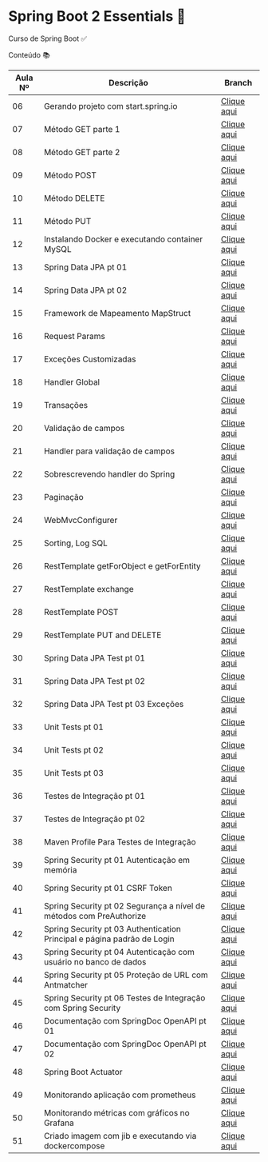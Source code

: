# Spring Boot 2 Essentials :rocket:

Curso de Spring Boot :white_check_mark:

Conteúdo :books: 

|Aula Nº | Descrição | Branch |
| -  | ----  | --------- |
|06 | Gerando projeto com start.spring.io | [Clique aqui](https://github.com/Erikomoreira/springboot-essentials/tree/aula_06/src/main/java/br/com/erik/springboot) |
|07 | Método GET parte 1 | [Clique aqui](https://github.com/Erikomoreira/springboot-essentials/tree/aula_07/src/main/java/br/com/erik/springboot) |
|08 | Método GET parte 2 | [Clique aqui](https://github.com/Erikomoreira/springboot-essentials/tree/aula_08/src/main/java/br/com/erik/springboot) |
|09 | Método POST | [Clique aqui](https://github.com/Erikomoreira/springboot-essentials/tree/aula_09/src/main/java/br/com/erik/springboot) |
|10 | Método DELETE | [Clique aqui](https://github.com/Erikomoreira/springboot-essentials/tree/aula_10/src/main/java/br/com/erik/springboot) |
|11 | Método PUT | [Clique aqui](https://github.com/Erikomoreira/springboot-essentials/tree/aula_11/src/main/java/br/com/erik/springboot) |
|12 | Instalando Docker e executando container MySQL | [Clique aqui](https://github.com/Erikomoreira/springboot-essentials/tree/aula_12/src/main/java/br/com/erik/springboot) |
|13 | Spring Data JPA pt 01 | [Clique aqui](https://github.com/Erikomoreira/springboot-essentials/tree/aula_13/src/main/java/br/com/erik/springboot) |
|14 | Spring Data JPA pt 02 | [Clique aqui](https://github.com/Erikomoreira/springboot-essentials/tree/aula_14/src/main/java/br/com/erik/springboot) |
|15 | Framework de Mapeamento MapStruct | [Clique aqui](https://github.com/Erikomoreira/springboot-essentials/tree/aula_15/src/main/java/br/com/erik/springboot) |
|16 | Request Params | [Clique aqui](https://github.com/Erikomoreira/springboot-essentials/tree/aula_16/src/main/java/br/com/erik/springboot) |
|17 | Exceções Customizadas | [Clique aqui](https://github.com/Erikomoreira/springboot-essentials/tree/aula_17/src/main/java/br/com/erik/springboot) |
|18 | Handler Global | [Clique aqui](https://github.com/Erikomoreira/springboot-essentials/tree/aula_18/src/main/java/br/com/erik/springboot) |
|19 | Transações | [Clique aqui](https://github.com/Erikomoreira/springboot-essentials/tree/aula_19/src/main/java/br/com/erik/springboot) |
|20 | Validação de campos | [Clique aqui](https://github.com/Erikomoreira/springboot-essentials/tree/aula_20/src/main/java/br/com/erik/springboot) |
|21 | Handler para validação de campos | [Clique aqui](https://github.com/Erikomoreira/springboot-essentials/tree/aula_21/src/main/java/br/com/erik/springboot) |
|22 | Sobrescrevendo handler do Spring | [Clique aqui](https://github.com/Erikomoreira/springboot-essentials/tree/aula_22/src/main/java/br/com/erik/springboot) |
|23 | Paginação | [Clique aqui](https://github.com/Erikomoreira/springboot-essentials/tree/aula_23/src/main/java/br/com/erik/springboot) |
|24 | WebMvcConfigurer | [Clique aqui](https://github.com/Erikomoreira/springboot-essentials/tree/aula_24/src/main/java/br/com/erik/springboot) |
|25 | Sorting, Log SQL | [Clique aqui](https://github.com/Erikomoreira/springboot-essentials/tree/aula_25/src/main/java/br/com/erik/springboot) |
|26 | RestTemplate getForObject e getForEntity | [Clique aqui](https://github.com/Erikomoreira/springboot-essentials/tree/aula_26/src/main/java/br/com/erik/springboot) |
|27 | RestTemplate exchange | [Clique aqui](https://github.com/Erikomoreira/springboot-essentials/tree/aula_27/src/main/java/br/com/erik/springboot) |
|28 | RestTemplate POST | [Clique aqui](https://github.com/Erikomoreira/springboot-essentials/tree/aula_28/src/main/java/br/com/erik/springboot) |
|29 | RestTemplate PUT and DELETE | [Clique aqui](https://github.com/Erikomoreira/springboot-essentials/tree/aula_29/src/main/java/br/com/erik/springboot) |
|30 | Spring Data JPA Test pt 01 | [Clique aqui](https://github.com/Erikomoreira/springboot-essentials/tree/aula_30/src/main/java/br/com/erik/springboot) |
|31 | Spring Data JPA Test pt 02 | [Clique aqui](https://github.com/Erikomoreira/springboot-essentials/tree/aula_31/src/main/java/br/com/erik/springboot) |
|32 | Spring Data JPA Test pt 03 Exceções | [Clique aqui](https://github.com/Erikomoreira/springboot-essentials/tree/aula_32/src/main/java/br/com/erik/springboot) |
|33 | Unit Tests pt 01 | [Clique aqui](https://github.com/Erikomoreira/springboot-essentials/tree/aula_33/src/main/java/br/com/erik/springboot) |
|34 | Unit Tests pt 02 | [Clique aqui](https://github.com/Erikomoreira/springboot-essentials/tree/aula_34/src/main/java/br/com/erik/springboot) |
|35 | Unit Tests pt 03 | [Clique aqui](https://github.com/Erikomoreira/springboot-essentials/tree/aula_35/src/main/java/br/com/erik/springboot) |
|36 | Testes de Integração pt 01 | [Clique aqui](https://github.com/Erikomoreira/springboot-essentials/tree/aula_36/src/main/java/br/com/erik/springboot) |
|37 | Testes de Integração pt 02 | [Clique aqui](https://github.com/Erikomoreira/springboot-essentials/tree/aula_37/src/main/java/br/com/erik/springboot) |
|38 | Maven Profile Para Testes de Integração | [Clique aqui](https://github.com/Erikomoreira/springboot-essentials/tree/aula_38/src/main/java/br/com/erik/springboot) |
|39 | Spring Security pt 01 Autenticação em memória | [Clique aqui](https://github.com/Erikomoreira/springboot-essentials/tree/aula_39/src/main/java/br/com/erik/springboot) |
|40 | Spring Security pt 01 CSRF Token | [Clique aqui](https://github.com/Erikomoreira/springboot-essentials/tree/aula_40/src/main/java/br/com/erik/springboot) |
|41 | Spring Security pt 02 Segurança a nível de métodos com PreAuthorize | [Clique aqui](https://github.com/Erikomoreira/springboot-essentials/tree/aula_41/src/main/java/br/com/erik/springboot) |
|42 | Spring Security pt 03 Authentication Principal e página padrão de Login | [Clique aqui](https://github.com/Erikomoreira/springboot-essentials/tree/aula_42/src/main/java/br/com/erik/springboot) |
|43 | Spring Security pt 04 Autenticação com usuário no banco de dados | [Clique aqui](https://github.com/Erikomoreira/springboot-essentials/tree/aula_43/src/main/java/br/com/erik/springboot) |
|44 | Spring Security pt 05 Proteção de URL com Antmatcher | [Clique aqui](https://github.com/Erikomoreira/springboot-essentials/tree/aula_44/src/main/java/br/com/erik/springboot) |
|45 | Spring Security pt 06 Testes de Integração com Spring Security | [Clique aqui](https://github.com/Erikomoreira/springboot-essentials/tree/aula_45/src/main/java/br/com/erik/springboot) |
|46 | Documentação com SpringDoc OpenAPI pt 01 | [Clique aqui](https://github.com/Erikomoreira/springboot-essentials/tree/aula_46/src/main/java/br/com/erik/springboot) |
|47 | Documentação com SpringDoc OpenAPI pt 02 | [Clique aqui](https://github.com/Erikomoreira/springboot-essentials/tree/aula_47/src/main/java/br/com/erik/springboot) |
|48 | Spring Boot Actuator | [Clique aqui](https://github.com/Erikomoreira/springboot-essentials/tree/aula_48/src/main/java/br/com/erik/springboot) |
|49 | Monitorando aplicação com prometheus | [Clique aqui](https://github.com/Erikomoreira/springboot-essentials/tree/aula_49/src/main/java/br/com/erik/springboot) |
|50 | Monitorando métricas com gráficos no Grafana | [Clique aqui](https://github.com/Erikomoreira/springboot-essentials/tree/aula_50/src/main/java/br/com/erik/springboot) |
|51 | Criado imagem com jib e executando via dockercompose | [Clique aqui](https://github.com/Erikomoreira/springboot-essentials/tree/aula_51/src/main/java/br/com/erik/springboot) |

